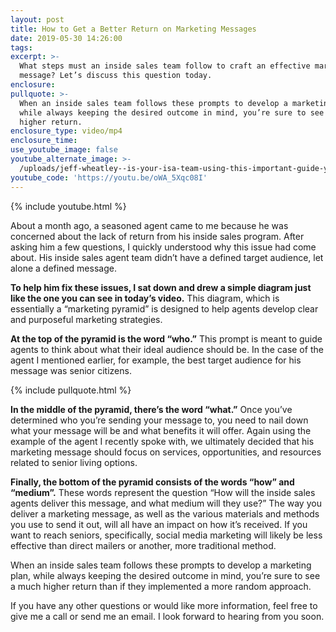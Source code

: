 ```yaml
---
layout: post
title: How to Get a Better Return on Marketing Messages
date: 2019-05-30 14:26:00
tags:
excerpt: >-
  What steps must an inside sales team follow to craft an effective marketing
  message? Let’s discuss this question today.
enclosure:
pullquote: >-
  When an inside sales team follows these prompts to develop a marketing plan,
  while always keeping the desired outcome in mind, you’re sure to see a much
  higher return.
enclosure_type: video/mp4
enclosure_time:
use_youtube_image: false
youtube_alternate_image: >-
  /uploads/jeff-wheatley--is-your-isa-team-using-this-important-guide-youtube.jpg
youtube_code: 'https://youtu.be/oWA_5Xqc08I'
---
```


{% include youtube.html %}

About a month ago, a seasoned agent came to me because he was concerned about the lack of return from his inside sales program. After asking him a few questions, I quickly understood why this issue had come about. His inside sales agent team didn’t have a defined target audience, let alone a defined message.&nbsp;

**To help him fix these issues, I sat down and drew a simple diagram just like the one you can see in today’s video.** This diagram, which is essentially a “marketing pyramid” is designed to help agents develop clear and purposeful marketing strategies.&nbsp;

**At the top of the pyramid is the word “who.”** This prompt is meant to guide agents to think about what their ideal audience should be. In the case of the agent I mentioned earlier, for example, the best target audience for his message was senior citizens.&nbsp;

{% include pullquote.html %}

**In the middle of the pyramid, there’s the word “what.”** Once you’ve determined who you’re sending your message to, you need to nail down what your message will be and what benefits it will offer. Again using the example of the agent I recently spoke with, we ultimately decided that his marketing message should focus on services, opportunities, and resources related to senior living options.&nbsp;

**Finally, the bottom of the pyramid consists of the words “how” and “medium”.** These words represent the question “How will the inside sales agents deliver this message, and what medium will they use?” The way you deliver a marketing message, as well as the various materials and methods you use to send it out, will all have an impact on how it’s received. If you want to reach seniors, specifically, social media marketing will likely be less effective than direct mailers or another, more traditional method.

When an inside sales team follows these prompts to develop a marketing plan, while always keeping the desired outcome in mind, you’re sure to see a much higher return than if they implemented a more random approach.&nbsp;

If you have any other questions or would like more information, feel free to give me a call or send me an email. I look forward to hearing from you soon.<br>&nbsp;